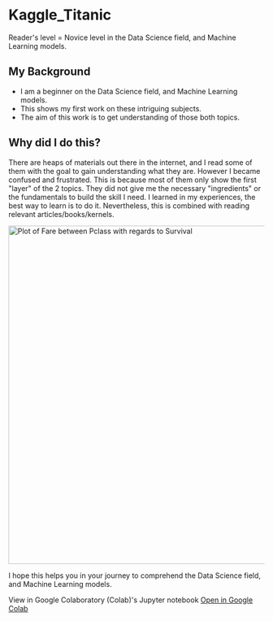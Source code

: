 # Kaggle_Titanic
Reader's level = Novice level in the Data Science field, and Machine Learning models.

## My Background
* I am a beginner on the Data Science field, and Machine Learning models.
* This shows my first work on these intriguing subjects. 
* The aim of this work is to get understanding of those both topics.

## Why did I do this? 

There are heaps of materials out there in the internet, and I read some of them with the goal to gain understanding what they are. However I became confused and frustrated. This is because most of them only show the first "layer" of the 2 topics. They did not give me the necessary "ingredients" or the fundamentals to build the skill I need. I learned in my experiences, the best way to learn is to do it. Nevertheless, this is combined with reading relevant articles/books/kernels. 

<img width="666" alt="Plot of Fare between Pclass with regards to Survival" src="https://user-images.githubusercontent.com/48793594/116999068-08c4e680-acd7-11eb-904c-8cd3ee60ba7b.png">

I hope this helps you in your journey to comprehend the Data Science field, and Machine Learning models.

View in Google Colaboratory (Colab)'s Jupyter notebook [Open in Google Colab](https://colab.research.google.com/github/shafier/Kaggle_Titanic/blob/main/understanding-data-science-on-titanic-01.ipynb)

